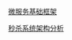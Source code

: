 [微服务基础框架](http://www.infoq.com/cn/articles/basis-frameworkto-implement-micro-service#rd)

[秒杀系统架构分析](http://my.oschina.net/xianggao/blog/524943?fromerr=A3gWXmlo)
